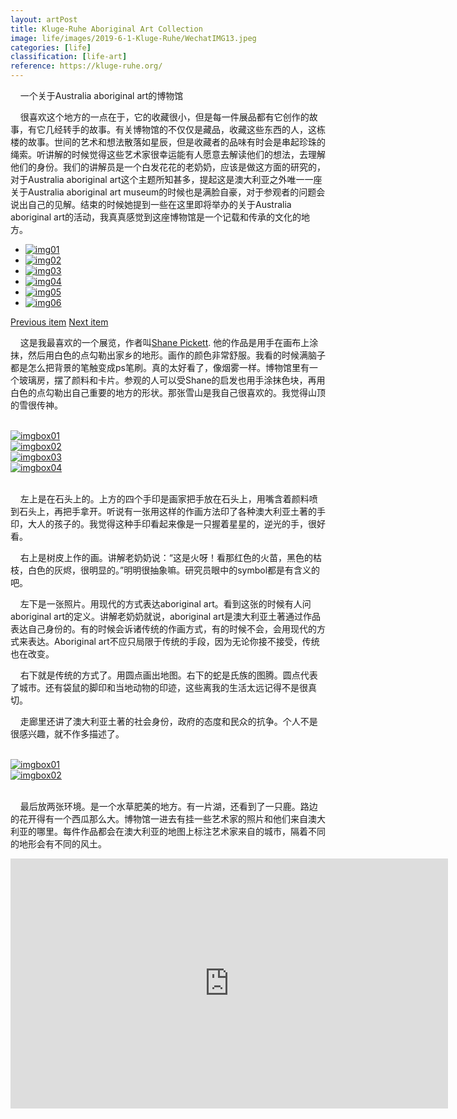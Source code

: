 ```yaml
---
layout: artPost
title: Kluge-Ruhe Aboriginal Art Collection
image: life/images/2019-6-1-Kluge-Ruhe/WechatIMG13.jpeg
categories: [life]
classification: [life-art]
reference: https://kluge-ruhe.org/
---
```


<!--<div align="center" style="margin-bottom: 15px"><img src="{{site.baseurl}}/life/images/2019-6-1-Kluge-Ruhe/WechatIMG15.jpeg" width="400"></div>
<div align="center" style="margin-bottom: 40px">周围环境很舒服</div>-->

&#160; &#160; 一个关于Australia aboriginal art的博物馆

&#160; &#160; 很喜欢这个地方的一点在于，它的收藏很小，但是每一件展品都有它创作的故事，有它几经转手的故事。有关博物馆的不仅仅是藏品，收藏这些东西的人，这栋楼的故事。世间的艺术和想法散落如星辰，但是收藏者的品味有时会是串起珍珠的绳索。听讲解的时候觉得这些艺术家很幸运能有人愿意去解读他们的想法，去理解他们的身份。我们的讲解员是一个白发花花的老奶奶，应该是做这方面的研究的，对于Australia aboriginal art这个主题所知甚多，提起这是澳大利亚之外唯一一座关于Australia aboriginal art museum的时候也是满脸自豪，对于参观者的问题会说出自己的见解。结束的时候她提到一些在这里即将举办的关于Australia aboriginal art的活动，我真真感觉到这座博物馆是一个记载和传承的文化的地方。


<div id="component" class="component component-large photoBrowse">
  <ul class="itemwrap">
    <li class="current center">
      <a href="/life/images/2019-6-1-Kluge-Ruhe/WechatIMG13.jpeg">
      <img src="/life/images/2019-6-1-Kluge-Ruhe/WechatIMG13.jpeg" alt="img01"/></a>
    </li>
    <li class="center">
      <a href="/life/images/2019-6-1-Kluge-Ruhe/WechatIMG14.jpeg">
      <img src="/life/images/2019-6-1-Kluge-Ruhe/WechatIMG14.jpeg" alt="img02"/></a>
    </li>
    <li class="center">
      <a href="/life/images/2019-6-1-Kluge-Ruhe/WechatIMG6.jpeg">
      <img src="/life/images/2019-6-1-Kluge-Ruhe/WechatIMG6.jpeg" alt="img03"/></a>
    </li>
    <li class="center">
      <a href="/life/images/2019-6-1-Kluge-Ruhe/WechatIMG9.jpeg">
      <img src="/life/images/2019-6-1-Kluge-Ruhe/WechatIMG5.jpeg" alt="img04"/></a>
    </li>
    <li class="center">
      <a href="/life/images/2019-6-1-Kluge-Ruhe/WechatIMG9.jpeg">
      <img src="/life/images/2019-6-1-Kluge-Ruhe/WechatIMG7.jpeg" alt="img05"/></a>
    </li>
    <li class="center">
      <a href="/life/images/2019-6-1-Kluge-Ruhe/WechatIMG9.jpeg">
      <img src="/life/images/2019-6-1-Kluge-Ruhe/WechatIMG8.jpeg" alt="img06"/></a>
    </li>
  </ul>
  <nav>
    <a class="prev" href="#">Previous item</a>
    <a class="next" href="#">Next item</a>
  </nav>
</div>

&#160; &#160; 这是我最喜欢的一个展览，作者叫[Shane Pickett][Shane-Pickett]. 他的作品是用手在画布上涂抹，然后用白色的点勾勒出家乡的地形。画作的颜色非常舒服。我看的时候满脑子都是怎么把背景的笔触变成ps笔刷。真的太好看了，像烟雾一样。博物馆里有一个玻璃房，摆了颜料和卡片。参观的人可以受Shane的启发也用手涂抹色块，再用白色的点勾勒出自己重要的地方的形状。那张雪山是我自己很喜欢的。我觉得山顶的雪很传神。

<br>
<div class="featured-box horizontal-row">
    <div class="card-content horizontal-card-content">
      <div class="vertial-card-image">
        <a href="/life/images/2019-6-1-Kluge-Ruhe/WechatIMG9.jpeg">
        <img src="/life/images/2019-6-1-Kluge-Ruhe/WechatIMG9.jpeg" alt="imgbox01"></a>
      </div>
    </div>
    <div class="card-content horizontal-card-content">
      <div class="vertial-card-image">
        <a href="/life/images/2019-6-1-Kluge-Ruhe/WechatIMG10.jpeg">
        <img src="/life/images/2019-6-1-Kluge-Ruhe/WechatIMG10.jpeg" alt="imgbox02"></a>
      </div>
    </div>
    <div class="card-content horizontal-card-content">
      <div class="vertial-card-image">
        <a href="/life/images/2019-6-1-Kluge-Ruhe/WechatIMG11.jpeg">
        <img src="/life/images/2019-6-1-Kluge-Ruhe/WechatIMG11.jpeg" alt="imgbox03"></a>
      </div>
    </div>
    <div class="card-content horizontal-card-content">
      <div class="vertial-card-image">
        <a href="/life/images/2019-6-1-Kluge-Ruhe/WechatIMG12.jpeg">
        <img src="/life/images/2019-6-1-Kluge-Ruhe/WechatIMG12.jpeg" alt="imgbox04"></a>
      </div>
    </div>
</div>
<br>

&#160; &#160; 左上是在石头上的。上方的四个手印是画家把手放在石头上，用嘴含着颜料喷到石头上，再把手拿开。听说有一张用这样的作画方法印了各种澳大利亚土著的手印，大人的孩子的。我觉得这种手印看起来像是一只握着星星的，逆光的手，很好看。

&#160; &#160; 右上是树皮上作的画。讲解老奶奶说：“这是火呀！看那红色的火苗，黑色的枯枝，白色的灰烬，很明显的。”明明很抽象嘛。研究员眼中的symbol都是有含义的吧。

&#160; &#160; 左下是一张照片。用现代的方式表达aboriginal art。看到这张的时候有人问aboriginal art的定义。讲解老奶奶就说，aboriginal art是澳大利亚土著通过作品表达自己身份的。有的时候会诉诸传统的作画方式，有的时候不会，会用现代的方式来表达。Aboriginal art不应只局限于传统的手段，因为无论你接不接受，传统也在改变。

&#160; &#160; 右下就是传统的方式了。用圆点画出地图。右下的蛇是氏族的图腾。圆点代表了城市。还有袋鼠的脚印和当地动物的印迹，这些离我的生活太远记得不是很真切。

&#160; &#160; 走廊里还讲了澳大利亚土著的社会身份，政府的态度和民众的抗争。个人不是很感兴趣，就不作多描述了。

<br>
<div class="featured-box horizontal-row">
    <div class="card-content horizontal-card-content">
      <div class="vertial-card-image">
        <a href="/life/images/2019-6-1-Kluge-Ruhe/WechatIMG15.jpeg">
        <img src="/life/images/2019-6-1-Kluge-Ruhe/WechatIMG15.jpeg" alt="imgbox01"></a>
      </div>
    </div>
    <div class="card-content horizontal-card-content">
      <div class="vertial-card-image">
        <a href="/life/images/2019-6-1-Kluge-Ruhe/WechatIMG4.jpeg">
        <img src="/life/images/2019-6-1-Kluge-Ruhe/WechatIMG4.jpeg" alt="imgbox02"></a>
      </div>
    </div>
</div>
<br>

&#160; &#160; 最后放两张环境。是一个水草肥美的地方。有一片湖，还看到了一只鹿。路边的花开得有一个西瓜那么大。博物馆一进去有挂一些艺术家的照片和他们来自澳大利亚的哪里。每件作品都会在澳大利亚的地图上标注艺术家来自的城市，隔着不同的地形会有不同的风土。

<div class="mapouter">
  <div class="gmap_canvas">
    <iframe src="https://www.google.com/maps/embed?pb=!1m18!1m12!1m3!1d3142.9400009815354!2d-78.44449568474207!3d38.025178205486114!2m3!1f0!2f0!3f0!3m2!1i1024!2i768!4f13.1!3m3!1m2!1s0x89b388ef4656ba11%3A0x940bc0668404c033!2sKluge-Ruhe+Aboriginal+Art+Collection+of+UVA!5e0!3m2!1sen!2sus!4v1559618223029!5m2!1sen!2sus" width="700" height="400" frameborder="0" style="border:0" allowfullscreen></iframe>
  </div>
</div>

[Shane-Pickett]: https://www.pinterest.com/thecreativitree/shane-pickett/
